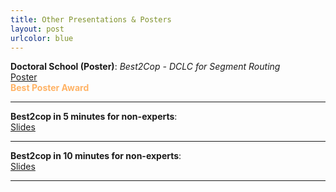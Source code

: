 ```yaml
---
title: Other Presentations & Posters
layout: post
urlcolor: blue
--- 
```



**Doctoral School (Poster)**: *Best2Cop - DCLC for Segment Routing*  
[Poster](https://drive.google.com/file/d/11ocpVQWA3fY-GZrkdyRwwFHPH93xvK8h/view?usp=sharing)  
<span style="color:#FFB366"> **Best Poster Award** </span>
 
---

**Best2cop in 5 minutes for non-experts**:   
[Slides](https://drive.google.com/file/d/1GECTXlpbuX-TSjKc1TZw2zXVbA7OJC8R/view?usp=sharing) 

---

**Best2cop in 10 minutes for non-experts**:   
[Slides](https://drive.google.com/file/d/1tD4A55CzeYgmzOFO0GyFuwTqoKU-Lug8/view?usp=sharing) 

---
